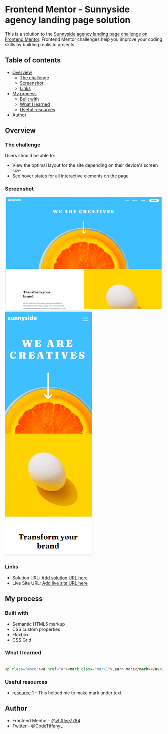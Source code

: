 # Frontend Mentor - Sunnyside agency landing page solution

This is a solution to the [Sunnyside agency landing page challenge on Frontend Mentor](https://www.frontendmentor.io/challenges/sunnyside-agency-landing-page-7yVs3B6ef). Frontend Mentor challenges help you improve your coding skills by building realistic projects.

## Table of contents

- [Overview](#overview)
  - [The challenge](#the-challenge)
  - [Screenshot](#screenshot)
  - [Links](#links)
- [My process](#my-process)
  - [Built with](#built-with)
  - [What I learned](#what-i-learned)
  - [Useful resources](#useful-resources)
- [Author](#author)




## Overview

### The challenge

Users should be able to:

- View the optimal layout for the site depending on their device's screen size
- See hover states for all interactive elements on the page

### Screenshot

![](./screenshot/screenshot-desktop.png)
![](./screenshot/screenshot-mobile.png)


### Links

- Solution URL: [Add solution URL here](https://www.frontendmentor.io/solutions/sunnyside-agency-landing-page-J72dzz6FW8)
- Live Site URL: [Add live site URL here](https://tiffanyleecodes.github.io/sunnyside-landing-page-/)

## My process

### Built with

- Semantic HTML5 markup
- CSS custom properties
- Flexbox
- CSS Grid


### What I learned


```html

<p class="more"><a href="#"><mark class="mark1">Learn more</mark></a></p>

```


### Useful resources

- [resource 1](https://stackoverflow.com/questions/43683187/how-can-i-create-custom-underline-or-highlight-for-text-in-html-or-css) - This helped me to make mark under text.


## Author


- Frontend Mentor - [@ytifflee7784](https://www.frontendmentor.io/profile/tifflee7784)
- Twitter - [@CodeTiffanyL](https://www.twitter.com/CodeTiffanyL)



